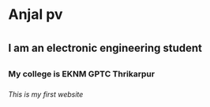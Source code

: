 # Anjal pv <h1>
## I am an electronic engineering student <h2>
### My college is EKNM GPTC Thrikarpur <h3>
###### This is my first website <h6>

